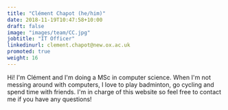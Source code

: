 ```yaml
---
title: "Clément Chapot (he/him)"
date: 2018-11-19T10:47:58+10:00
draft: false
image: "images/team/CC.jpg"
jobtitle: "IT Officer"
linkedinurl: clement.chapot@new.ox.ac.uk
promoted: true
weight: 16
---
```


Hi! I'm Clément and I'm doing a MSc in computer science. When I'm not messing around with computers, I love to play badminton, go cycling and spend time with friends. I'm in charge of this website so feel free to contact me if you have any questions!
